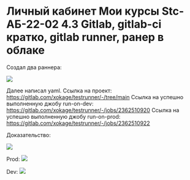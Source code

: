 # Личный кабинет Мои курсы  Stc-АБ-22-02  4.3 Gitlab, gitlab-ci кратко, gitlab runner, ранер в облаке

Создал два раннера:

![](https://i.imgur.com/lcuSw9s.png)

Далее написал yaml.
Ссылка на проект: https://gitlab.com/xokage/testrunner/-/tree/main
Ссылка на успешно выполненную джобу run-on-dev: https://gitlab.com/xokage/testrunner/-/jobs/2362510920
Cсылка на успешно выполненную джобу run-on-prod:
https://gitlab.com/xokage/testrunner/-/jobs/2362510922

Доказательство:

![](https://i.imgur.com/TSCtoRd.png)

Prod:
![](https://i.imgur.com/HedEfAZ.png)

Dev:
![](https://i.imgur.com/3MjamDI.png)



